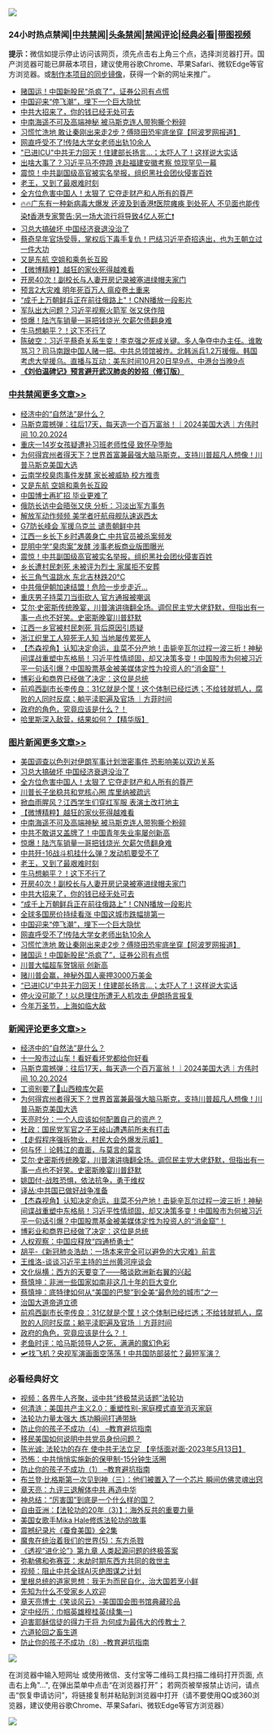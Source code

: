 ![](https://raw.githubusercontent.com/jsvpn/jsproxy/dev/64photo/fqnews-qr.jpg)

<div id="tt">
<h3>24小时热点禁闻|<a href="#%E4%B8%AD%E5%85%B1%E7%A6%81%E9%97%BB%E6%9B%B4%E5%A4%9A%E6%96%87%E7%AB%A0">中共禁闻</a>|<a href="#%E5%9B%BE%E7%89%87%E6%96%B0%E9%97%BB%E6%9B%B4%E5%A4%9A%E6%96%87%E7%AB%A0">头条禁闻</a>|<a href="#%E6%96%B0%E9%97%BB%E8%AF%84%E8%AE%BA%E6%9B%B4%E5%A4%9A%E6%96%87%E7%AB%A0">禁闻评论|<a href="#%E5%BF%85%E7%9C%8B%E7%BB%8F%E5%85%B8%E5%A5%BD%E6%96%87">经典必看</a>|<a href="https://696153.xyz/3" target="_blank">带图视频</a></h3>
<div><b>提示：</b>微信如提示停止访问该网页，须先点击右上角三个点，选择浏览器打开。国产浏览器可能已屏蔽本项目，建议使用谷歌Chrome、苹果Safari、微软Edge等官方浏览器。或<a href="%E5%88%B6%E4%BD%9Cgit%E7%A6%81%E9%97%BB%E9%95%9C%E5%83%8F.md">制作本项目的同步镜像</a>，获得一个新的网址来推广。</div>
<ul>

<li><a href="/topimagenews/20241020/2104029.md">赌国运！中国新股民“杀疯了”，证券公司有点慌</a></li>
<li><a href="/topimagenews/20241020/2104049.md">中国迎来“停飞潮”，埋下一个巨大隐忧</a></li>
<li><a href="/topimagenews/20241020/2104062.md">中共大招来了，你的钱已经无处可去</a></li>
<li><a href="/topimagenews/20241020/2104111.md">中南海遥不可及高端神秘 被马斯克连人带狗撕个粉碎</a></li>
<li><a href="/topimagenews/20241020/2104047.md">习慌忙洗地 敢让秦刚出来走2步？傅晓田恐牢底坐穿【阿波罗网报道】</a></li>
<li><a href="/topimagenews/20241020/2104048.md">网直呼受不了!传陆大学女老师出轨10余人</a></li>
<li><a href="/topimagenews/20241020/2104026.md">"已进ICU"中共无力回天！住建部长扬言…；太吓人了！这样说大实话</a></li>
<li><a href="/baitai/20241020/2104226.md">出啥大事了？习近平马不停蹄 连赴福建安徽考察 惊现罕见一幕</a></li>
<li><a href="/cbnews/20241020/2104136.md">震惊！中共副国级高官被实名举报，组织黑社会团伙侵害百姓</a></li>
<li><a href="/topimagenews/20241020/2104082.md">老王，又到了最艰难时刻</a></li>
<li><a href="/topimagenews/20241020/2104148.md">全方位危害中国人！太狠了 它夺走财产和人所有的尊严</a></li>
<li><a href="/sohnews/20241020/2104201.md">🔥🔥广东有一种新病毒大爆发 还波及到香港❗医院瘫痪 到处死人 不见面也能传染❗香港专家警告:另一场大流行将导致4亿人死亡❗</a></li>
<li><a href="/topimagenews/20241020/2104231.md">习总大搞破坏 中国经济衰退没治了</a></li>
<li><a href="/sohnews/20241020/2104039.md">蔡奇早年官场受辱，掌权后下毒手复仇！巴结习近平奇招迭出，也为王朝立过一件大功</a></li>
<li><a href="/cbnews/20241020/2104151.md">又是东航 空姐和乘务长互殴</a></li>
<li><a href="/topimagenews/20241020/2104119.md">【微博精粹】越狂的家伙死得越难看</a></li>
<li><a href="/topimagenews/20241020/2104080.md">开房40次！副校长与人妻开房记录被塞进绿帽夫家门</a></li>
<li><a href="/cnnews/20241020/2104223.md">预言2大灾难 明年死百万人 瘟疫卷土重来</a></li>
<li><a href="/topimagenews/20241020/2104061.md">“成千上万朝鲜兵正在前往俄路上"！CNN播放一段影片</a></li>
<li><a href="/baitai/20241020/2104240.md">军队出大问题？习近平视察火箭军 张又侠作陪</a></li>
<li><a href="/topimagenews/20241020/2104091.md">惊爆！陆汽车销量一哥把钱烧光 欠薪欠债翻身难</a></li>
<li><a href="/topimagenews/20241020/2104081.md">牛马想躺平？！这下不行了</a></li>
<li><a href="/sohnews/20241020/2104242.md">陈破空：习近平蔡奇关系生变！李克强之死成关键。多人争夺中办主任。谁敢骂习？司马南跟中国人赌一把。中共总领馆被炸。北韩派兵1.2万援俄。韩国考虑大举援乌。直播与互动：美东时间10月20日早9点、中港台当晚9点</a></li>
<li><b><a href="/comments/20200207/1272816.md" target="_blank">《刘伯温碑记》预言避开武汉肺炎的妙招（修订版）</a></b></li>
</ul>
</div>

<div class="catlist">
<h3><a href="/cbnews/" target="_blank">中共禁闻</a><span><a href="/cbnews/" target="_blank" rel="nofollow">更多文章>></a></span></h3>
<ul>
<li><a href="/comments/20241021/2104292.md" target="_blank">经济中的“自然法”是什么？</a></li>
<li><a href="/comments/20241020/2104271.md" target="_blank">马斯克震撼弹：往后17天，每天造一个百万富翁！｜2024美国大选｜方伟时间 10.20.2024</a></li>
<li><a href="/cbnews/20241020/2104269.md" target="_blank">重庆一14岁女孩疑遭补习班老师性侵 致怀孕堕胎</a></li>
<li><a href="/comments/20241020/2104243.md" target="_blank">为何得宾州者得天下？世界首富兼最强大脑马斯克，支持川普超凡人想像！川普马斯克美国大选</a></li>
<li><a href="/cbnews/20241020/2104180.md" target="_blank">云南学校臭肉事件发酵 家长被威胁 校方推责</a></li>
<li><a href="/cbnews/20241020/2104151.md" target="_blank">又是东航 空姐和乘务长互殴</a></li>
<li><a href="/cbnews/20241020/2104149.md" target="_blank">中国博士再扩招 毕业更难了</a></li>
<li><a href="/cbnews/20241020/2104141.md" target="_blank">俄防长访中会晤张又侠 分析：习淡出军方事务</a></li>
<li><a href="/cbnews/20241020/2104140.md" target="_blank">解放军动作频频 美学者吁航母舰队速返西太</a></li>
<li><a href="/cbnews/20241020/2104139.md" target="_blank">G7防长峰会 军援乌克兰 谴责朝鲜中共</a></li>
<li><a href="/cbnews/20241020/2104138.md" target="_blank">江西一乡长下乡时遇袭身亡 中共官员被杀案频发</a></li>
<li><a href="/cbnews/20241020/2104137.md" target="_blank">昆明中学“臭肉案”发酵 涉事老板商业版图曝光</a></li>
<li><a href="/cbnews/20241020/2104136.md" target="_blank">震惊！中共副国级高官被实名举报，组织黑社会团伙侵害百姓</a></li>
<li><a href="/cbnews/20241020/2104135.md" target="_blank">乡长遭村民刺死 未被评为烈士 家属拒不安葬</a></li>
<li><a href="/cbnews/20241020/2104134.md" target="_blank">长三角气温跳水 东北吉林跌20°C</a></li>
<li><a href="/cbnews/20241020/2104122.md" target="_blank">中共俄伊朝加速结盟！危险一步步走近…</a></li>
<li><a href="/cbnews/20241020/2104121.md" target="_blank">重庆男子持菜刀当街砍人 官方通报被嘲讽</a></li>
<li><a href="/comments/20241020/2104118.md" target="_blank">艾尔·史密斯传统晚宴，川普演讲嗨翻全场。调侃民主党大佬舒默，但指出有一事一点也不好笑。史密斯晚宴川普舒默</a></li>
<li><a href="/cbnews/20241020/2104112.md" target="_blank">江西一乡官被村民刺死 背后原因引质疑</a></li>
<li><a href="/cbnews/20241020/2104092.md" target="_blank">浙江织里工人猝死无人知 当地屡传累死人</a></li>
<li><a href="/comments/20241020/2104089.md" target="_blank">【杰森视角】认知决定命运，韭菜不分产地！击毙辛瓦尔过程一波三折！神秘间谍战重塑中东格局！习近平性情顽固，却又决策多变！中国股市为何被习近平一句话引爆？中国股票基金被美媒体定性为投资人的“消金窟”！</a></li>
<li><a href="/comments/20241020/2104088.md" target="_blank">博彩业和商界已经做了决定：这位是总统</a></li>
<li><a href="/comments/20241020/2104059.md" target="_blank">前鸡西副市长李传良：31亿就是个筐！这个体制已经烂透；不给钱就抓人，腐败的人同时反腐；躺平渎职遍及官场 ｜方菲时间</a></li>
<li><a href="/comments/20241020/2104034.md" target="_blank">政府的角色，究竟应该是什么？！</a></li>
<li><a href="/comments/20241019/2103987.md" target="_blank">哈里斯深入敌营，结果如何？【精华版】</a></li>

</ul>
</div>
<div class="catlist">
<h3><a href="/topimagenews/" target="_blank">图片新闻</a><span><a href="/topimagenews/" target="_blank" rel="nofollow">更多文章>></a></span></h3>
<ul>
<li><a href="/topimagenews/20241020/2104232.md" target="_blank">美国调查以色列对伊朗军事计划泄密事件 恐影响美以双边关系</a></li>
<li><a href="/topimagenews/20241020/2104231.md" target="_blank">习总大搞破坏 中国经济衰退没治了</a></li>
<li><a href="/topimagenews/20241020/2104148.md" target="_blank">全方位危害中国人！太狠了 它夺走财产和人所有的尊严</a></li>
<li><a href="/topimagenews/20241020/2104133.md" target="_blank">川普长子坐稳共和党核心圈 库里纳被疏远</a></li>
<li><a href="/topimagenews/20241020/2104120.md" target="_blank">掀血雨腥风？江西学生们穿红军服 表演土改打地主</a></li>
<li><a href="/topimagenews/20241020/2104119.md" target="_blank">【微博精粹】越狂的家伙死得越难看</a></li>
<li><a href="/topimagenews/20241020/2104111.md" target="_blank">中南海遥不可及高端神秘 被马斯克连人带狗撕个粉碎</a></li>
<li><a href="/topimagenews/20241020/2104110.md" target="_blank">中共不敢讲又盖牌了！中国青年失业率屡创新高</a></li>
<li><a href="/topimagenews/20241020/2104091.md" target="_blank">惊爆！陆汽车销量一哥把钱烧光 欠薪欠债翻身难</a></li>
<li><a href="/topimagenews/20241020/2104083.md" target="_blank">中共歼-16战斗机挂什么弹？发动机要受不了</a></li>
<li><a href="/topimagenews/20241020/2104082.md" target="_blank">老王，又到了最艰难时刻</a></li>
<li><a href="/topimagenews/20241020/2104081.md" target="_blank">牛马想躺平？！这下不行了</a></li>
<li><a href="/topimagenews/20241020/2104080.md" target="_blank">开房40次！副校长与人妻开房记录被塞进绿帽夫家门</a></li>
<li><a href="/topimagenews/20241020/2104062.md" target="_blank">中共大招来了，你的钱已经无处可去</a></li>
<li><a href="/topimagenews/20241020/2104061.md" target="_blank">“成千上万朝鲜兵正在前往俄路上&#8221;！CNN播放一段影片</a></li>
<li><a href="/topimagenews/20241020/2104060.md" target="_blank">全球多国房价持续看涨 中国这城市跌幅排第一</a></li>
<li><a href="/topimagenews/20241020/2104049.md" target="_blank">中国迎来“停飞潮”，埋下一个巨大隐忧</a></li>
<li><a href="/topimagenews/20241020/2104048.md" target="_blank">网直呼受不了!传陆大学女老师出轨10余人</a></li>
<li><a href="/topimagenews/20241020/2104047.md" target="_blank">习慌忙洗地 敢让秦刚出来走2步？傅晓田恐牢底坐穿【阿波罗网报道】</a></li>
<li><a href="/topimagenews/20241020/2104029.md" target="_blank">赌国运！中国新股民“杀疯了”，证券公司有点慌</a></li>
<li><a href="/topimagenews/20241020/2104028.md" target="_blank">川普大幅超车贺锦丽 创新高</a></li>
<li><a href="/topimagenews/20241020/2104027.md" target="_blank">赌川普会赢，神秘外国人豪押3000万美金</a></li>
<li><a href="/topimagenews/20241020/2104026.md" target="_blank">&#8220;已进ICU&#8221;中共无力回天！住建部长扬言…；太吓人了！这样说大实话</a></li>
<li><a href="/topimagenews/20241019/2103962.md" target="_blank">停火没可能了！以总理住所遭无人机攻击 伊朗扬言报复</a></li>
<li><a href="/topimagenews/20241019/2103903.md" target="_blank">今年万圣节，上海如临大敌</a></li>

</ul>
</div>
<div class="catlist">
<h3><a href="/comments/" target="_blank">新闻评论</a><span><a href="/comments/" target="_blank" rel="nofollow">更多文章>></a></span></h3>
<ul>
<li><a href="/comments/20241021/2104292.md" target="_blank">经济中的“自然法”是什么？</a></li>
<li><a href="/comments/20241021/2104291.md" target="_blank">十一股市过山车！看好看坏党都给你好看</a></li>
<li><a href="/comments/20241020/2104271.md" target="_blank">马斯克震撼弹：往后17天，每天造一个百万富翁！｜2024美国大选｜方伟时间 10.20.2024</a></li>
<li><a href="/comments/20241020/2104249.md" target="_blank">工资别要了🤨山西粮库欠薪</a></li>
<li><a href="/comments/20241020/2104243.md" target="_blank">为何得宾州者得天下？世界首富兼最强大脑马斯克，支持川普超凡人想像！川普马斯克美国大选</a></li>
<li><a href="/comments/20241020/2104218.md" target="_blank">天亮时分：一个人应该如何配置自己的资产？</a></li>
<li><a href="/comments/20241020/2104144.md" target="_blank">杜政：国民党军官之子王岐山遭遇前所未有打击</a></li>
<li><a href="/comments/20241020/2104129.md" target="_blank">【走假程序强拆物业，村民大会外爆发示威】</a></li>
<li><a href="/comments/20241020/2104123.md" target="_blank">何与怀｜论韩江的直面，与莫言的莫言</a></li>
<li><a href="/comments/20241020/2104118.md" target="_blank">艾尔·史密斯传统晚宴，川普演讲嗨翻全场。调侃民主党大佬舒默，但指出有一事一点也不好笑。史密斯晚宴川普舒默</a></li>
<li><a href="/comments/20241020/2104094.md" target="_blank">姚囯付-战胜恐惧，依法抗争，勇于维权</a></li>
<li><a href="/comments/20241020/2104093.md" target="_blank">译丛:中共国已做好战争准备</a></li>
<li><a href="/comments/20241020/2104089.md" target="_blank">【杰森视角】认知决定命运，韭菜不分产地！击毙辛瓦尔过程一波三折！神秘间谍战重塑中东格局！习近平性情顽固，却又决策多变！中国股市为何被习近平一句话引爆？中国股票基金被美媒体定性为投资人的“消金窟”！</a></li>
<li><a href="/comments/20241020/2104088.md" target="_blank">博彩业和商界已经做了决定：这位是总统</a></li>
<li><a href="/comments/20241020/2104085.md" target="_blank">人权观察：中国应释放“四通桥勇士“</a></li>
<li><a href="/comments/20241020/2104069.md" target="_blank">胡平-《新冠肺炎浩劫：一场本来完全可以避免的大灾难》前言</a></li>
<li><a href="/comments/20241020/2104068.md" target="_blank">王维洛-谈谈习近平主持的兰州黄河座谈会</a></li>
<li><a href="/comments/20241020/2104067.md" target="_blank">文化纵横：西方的天要变了——略谈欧洲新右翼的兴起</a></li>
<li><a href="/comments/20241020/2104066.md" target="_blank">蔡慎坤：非洲一些国家如南非这几十年的巨大变化</a></li>
<li><a href="/comments/20241020/2104065.md" target="_blank">蔡慎坤：底特律如何从“美国的巴黎”到全美“最危险的城市”之一</a></li>
<li><a href="/comments/20241020/2104064.md" target="_blank">治国大道帝道立德</a></li>
<li><a href="/comments/20241020/2104059.md" target="_blank">前鸡西副市长李传良：31亿就是个筐！这个体制已经烂透；不给钱就抓人，腐败的人同时反腐；躺平渎职遍及官场 ｜方菲时间</a></li>
<li><a href="/comments/20241020/2104034.md" target="_blank">政府的角色，究竟应该是什么？！</a></li>
<li><a href="/comments/20241020/2104031.md" target="_blank">老鱼时评：哈马斯领导人之死，满满的魔幻色彩</a></li>
<li><a href="/comments/20241020/2103998.md" target="_blank">🛩️找飞机？央视军演画面空荡荡！中共国防部装忙？最短军演？</a></li>

</ul>
</div>

<div class="catlist">
<h3>必看经典好文</h3>
<ul>
<li><a href="/comments/20220514/1732752.md" target="_blank">视频：各界牛人齐聚，谈中共“终极禁忌话题”法轮功</a></li>
<li><a href="/comments/20230919/1935739.md" target="_blank">何清涟：美国共产主义2.0：重塑性别-家庭模式直至消灭家庭</a></li>
<li><a href="/cbnews/20200816/1381005.md" target="_blank">法轮功力量太强大 炼功瞬间打通带脉</a></li>
<li><a href="/comments/20230918/1935212.md" target="_blank">防止你的孩子不成功（4） &#8211;教育避坑指南</a></li>
<li><a href="/comments/20220819/1773759.md" target="_blank">移民美国如何说明中共党员身份问题？</a></li>
<li><a href="/comments/20230513/1884082.md" target="_blank">陈光诚: 法轮功的存在 使中共无法立足 【辛恬面对面-2023年5月13日】</a></li>
<li><a href="/baitai/20200711/1359005.md" target="_blank">恐怖：中共悄悄实施新的保甲制-15分钟生活圈</a></li>
<li><a href="/lifebaike/20230916/1934424.md" target="_blank">防止你的孩子不成功（1） &#8211;教育避坑指南</a></li>
<li><a href="/sohnews/20240923/2092493.md" target="_blank">布兰登‧比格斯第一次见到神（三）：他们被置入了一个芯片 瞬间仿佛灵魂出窍</a></li>
<li><a href="/comments/20131119/1029445.md" target="_blank">章天亮：九评三退解体中共 再造中华</a></li>
<li><a href="/comments/20211016/1639471.md" target="_blank">神总结：“厉害国”到底是一个什么样的国？</a></li>
<li><a href="/comments/20190806/1168435.md" target="_blank">自由亚洲：【法轮功的20年（3）】：海外反共的重要力量</a></li>
<li><a href="/comments/20200114/1258532.md" target="_blank">美国女歌手Mika Hale修炼法轮功的故事</a></li>
<li><a href="/ccpdope/20210120/1471113.md" target="_blank">震撼纪录片《蚕食美国》全2集</a></li>
<li><a href="/topimagenews/20180524/946967.md" target="_blank">魔鬼在统治着我们的世界(5)：东方杀戮</a></li>
<li><a href="/ssgc/20240508/2034288.md" target="_blank">《透视“进化论”》第九章 人类起源问题的终极答案</a></li>
<li><a href="/tculture/20200911/132247.md" target="_blank">弥勒佛和弥赛亚：末劫时期东西方共同的救世主</a></li>
<li><a href="/comments/20201221/1451945.md" target="_blank">视频：阻止中共全球AI灭绝图谋之计划</a></li>
<li><a href="/tculture/20171201/863884.md" target="_blank">里根总统的道家思想：我无为而民自化，治大国若烹小鲜</a></li>
<li><a href="/comments/20200620/1346848.md" target="_blank">先知为什么不受家乡人欢迎</a></li>
<li><a href="/comments/20220925/1789151.md" target="_blank">章天亮博士《笑谈风云》-美国国会图书馆典藏珍品</a></li>
<li><a href="/tculture/20161028/606931.md" target="_blank">定中经历：巾帼英雄穆桂英(续集一)</a></li>
<li><a href="/comments/20200622/1346846.md" target="_blank">迫害耶稣信徒的得力干将  为何成为最伟大的传教士？</a></li>
<li><a href="/comments/20231213/1973586.md" target="_blank">六道轮回之畜生道</a></li>
<li><a href="/comments/20230923/1937654.md" target="_blank">防止你的孩子不成功（8）-教育避坑指南</a></li>

</ul>
</div>

![](https://raw.githubusercontent.com/jsvpn/jsproxy/dev/64photo/fqnews-qr.jpg)

在浏览器中输入短网址 或使用微信、支付宝等二维码工具扫描二维码打开页面, 点击右上角"...", 在弹出菜单中点击“在浏览器打开”； 若网页被举报禁止访问，请点击“恢复申请访问”，将链接复制并粘贴到浏览器中打开（请不要使用QQ或360浏览器，建议使用谷歌Chrome、苹果Safari、微软Edge等官方浏览器）

![](https://raw.githubusercontent.com/jsvpn/jsproxy/dev/64photo/wx.jpg)